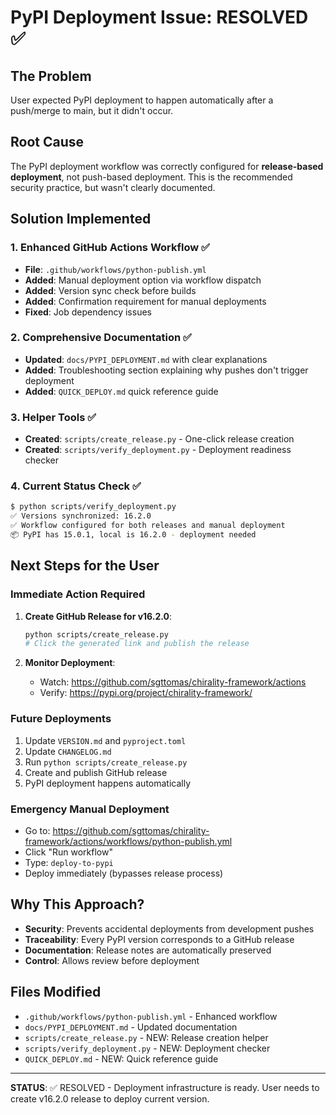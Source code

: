 # PyPI Deployment Issue: RESOLVED ✅

## The Problem
User expected PyPI deployment to happen automatically after a push/merge to main, but it didn't occur.

## Root Cause
The PyPI deployment workflow was correctly configured for **release-based deployment**, not push-based deployment. This is the recommended security practice, but wasn't clearly documented.

## Solution Implemented

### 1. Enhanced GitHub Actions Workflow ✅
- **File**: `.github/workflows/python-publish.yml`
- **Added**: Manual deployment option via workflow dispatch
- **Added**: Version sync check before builds
- **Added**: Confirmation requirement for manual deployments
- **Fixed**: Job dependency issues

### 2. Comprehensive Documentation ✅
- **Updated**: `docs/PYPI_DEPLOYMENT.md` with clear explanations
- **Added**: Troubleshooting section explaining why pushes don't trigger deployment
- **Added**: `QUICK_DEPLOY.md` quick reference guide

### 3. Helper Tools ✅
- **Created**: `scripts/create_release.py` - One-click release creation
- **Created**: `scripts/verify_deployment.py` - Deployment readiness checker

### 4. Current Status Check ✅
```bash
$ python scripts/verify_deployment.py
✅ Versions synchronized: 16.2.0
✅ Workflow configured for both releases and manual deployment  
📦 PyPI has 15.0.1, local is 16.2.0 - deployment needed
```

## Next Steps for the User

### Immediate Action Required
1. **Create GitHub Release for v16.2.0**:
   ```bash
   python scripts/create_release.py
   # Click the generated link and publish the release
   ```

2. **Monitor Deployment**:
   - Watch: https://github.com/sgttomas/chirality-framework/actions
   - Verify: https://pypi.org/project/chirality-framework/

### Future Deployments
1. Update `VERSION.md` and `pyproject.toml`
2. Update `CHANGELOG.md` 
3. Run `python scripts/create_release.py`
4. Create and publish GitHub release
5. PyPI deployment happens automatically

### Emergency Manual Deployment
- Go to: https://github.com/sgttomas/chirality-framework/actions/workflows/python-publish.yml
- Click "Run workflow"
- Type: `deploy-to-pypi`
- Deploy immediately (bypasses release process)

## Why This Approach?
- **Security**: Prevents accidental deployments from development pushes
- **Traceability**: Every PyPI version corresponds to a GitHub release
- **Documentation**: Release notes are automatically preserved
- **Control**: Allows review before deployment

## Files Modified
- `.github/workflows/python-publish.yml` - Enhanced workflow
- `docs/PYPI_DEPLOYMENT.md` - Updated documentation  
- `scripts/create_release.py` - NEW: Release creation helper
- `scripts/verify_deployment.py` - NEW: Deployment checker
- `QUICK_DEPLOY.md` - NEW: Quick reference guide

---
**STATUS**: ✅ RESOLVED - Deployment infrastructure is ready. User needs to create v16.2.0 release to deploy current version.